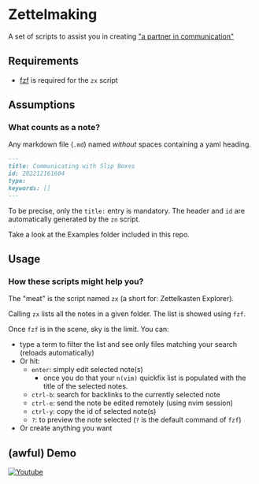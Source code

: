 # Zettelmaking

A set of scripts to assist you in creating ["a partner in communication"](http://luhmann.surge.sh/communicating-with-slip-boxes)

## Requirements

- [fzf](https://github.com/junegunn/fzf) is required for the `zx` script

## Assumptions

### What counts as a note?

Any markdown file (`.md`) named _without_ spaces containing a yaml heading.

```md
---
title: Communicating with Slip Boxes
id: 202212161604 
type:
keywords: []
---
```

To be precise, only the `title:` entry is mandatory.
The header and `id` are automatically generated by the `zn` script.

Take a look at the Examples folder included in this repo.

## Usage

### How these scripts might help you?

The "meat" is the script named `zx` (a short for: Zettelkasten Explorer).

Calling `zx` lists all the notes in a given folder.
The list is showed using `fzf`.

Once `fzf` is in the scene, sky is the limit.
You can:
* type a term to filter the list and see only files matching your search (reloads automatically)
* Or hit:
    - `enter`: simply edit selected note(s)
        - once you do that your `n(vim)` quickfix list is populated with the title of the selected notes.
    - `ctrl-b`: search for backlinks to the currently selected note
    - `ctrl-e`: send the note be edited remotely (using nvim session)
    - `ctrl-y`: copy the id of selected note(s)
    - `?`: to preview the note selected (`?` is the default command of `fzf`)
* Or create anything you want

## (awful) Demo

[![Youtube](https://img.youtube.com/vi/Pghm8TXBhDk/0.jpg)](https://www.youtube.com/watch?v=Pghm8TXBhDk)
